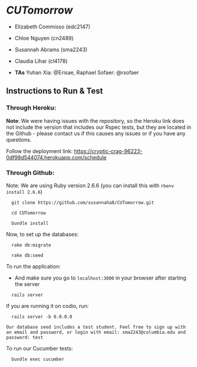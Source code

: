 # _CUTomorrow_
* Elizabeth Commisso (edc2147)
* Chloe Nguyen (cn2489) 
* Susannah Abrams (sma2243)
* Claudia Lihar (cl4178)

* **TAs** Yuhan Xia: @Erisae, Raphael Sofaer: @rsofaer

## Instructions to Run & Test

### Through Heroku:
**Note**: We were having issues with the repository, so the Heroku link does not include the version that includes our Rspec tests, but they are located in the Github - please contact us if this causes any issues or if you have any questions. 

Follow the deployment link: https://cryptic-crag-96223-0df98d544074.herokuapp.com/schedule

### Through Github:
Note: We are using Ruby version 2.6.6 (you can install this with `rbenv install 2.6.6`)
```
  git clone https://github.com/susannaha8/CUTomorrow.git
```
```
  cd CUTomorrow
```

```
  bundle install
```
Now, to set up the databases:
```
  rake db:migrate
```
```
  rake db:seed
```
To run the application:
* And make sure you go to `localhost:3000` in your browser after starting the server
```
  rails server
```
If you are running it on codio, run:

```
  rails server -b 0.0.0.0

Our database seed includes a test student. Feel free to sign up with an email and password, or login with email: sma2243@columbia.edu and password: test

```
To run our Cucumber tests:
```
  bundle exec cucumber
```

